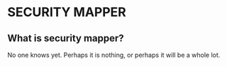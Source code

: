 # SECURITY MAPPER 
## What is security mapper?
No one knows yet. Perhaps it is nothing, or perhaps it will be a whole lot.